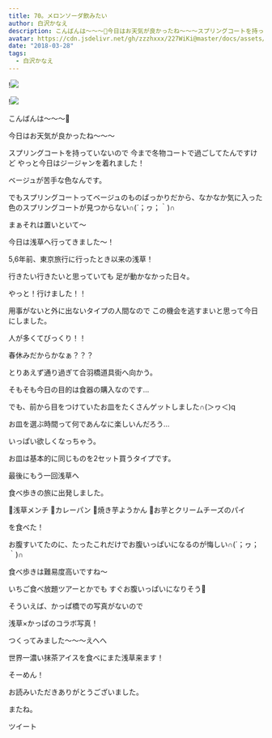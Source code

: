 ```yaml
---
title: 70。メロンソーダ飲みたい
author: 白沢かなえ
description: こんばんは〜〜〜🌷今日はお天気が良かったね〜〜〜スプリングコートを持っていないので今まで冬物コートで過ごしてたんですけどやっと今日はジージャンを着れました！...
avatar: https://cdn.jsdelivr.net/gh/zzzhxxx/227WiKi@master/docs/assets/photo/avatar/kanae.jpg
date: "2018-03-28"
tags:
  - 白沢かなえ
---
```


!![](https://cdn.jsdelivr.net/gh/zzzhxxx/227WiKi-image@master/blog-image/kanae-2018-03-28_1.jpg)

!![](https://cdn.jsdelivr.net/gh/zzzhxxx/227WiKi-image@master/blog-image/kanae-2018-03-28_2.jpg)







こんばんは〜〜〜🌷


今日はお天気が良かったね〜〜〜







スプリングコートを持っていないので
今まで冬物コートで過ごしてたんですけど
やっと今日はジージャンを着れました！








ベージュが苦手な色なんです。


でもスプリングコートってベージュのものばっかりだから、なかなか気に入った色のスプリングコートが見つからない∩(´；ヮ；｀)∩










まぁそれは置いといて〜


今日は浅草へ行ってきました〜！












5,6年前、東京旅行に行ったとき以来の浅草！


行きたい行きたいと思っていても
足が動かなかった日々。


やっと！行けました！！


用事がないと外に出ないタイプの人間なので
この機会を逃すまいと思って今日にしました。






人が多くてびっくり！！


春休みだからかなぁ？？？













とりあえず通り過ぎて合羽橋道具街へ向かう。






そもそも今日の目的は食器の購入なのです…


でも、前から目をつけていたお皿をたくさんゲットしました∩(＞ヮ＜)q






お皿を選ぶ時間って何であんなに楽しいんだろう…


いっぱい欲しくなっちゃう。




お皿は基本的に同じものを2セット買うタイプです。

















最後にもう一回浅草へ


食べ歩きの旅に出発しました。






🌸浅草メンチ
🌸カレーパン
🌸焼き芋ようかん
🌸お芋とクリームチーズのパイ

を食べた！





お腹すいてたのに、たったこれだけでお腹いっぱいになるのが悔しい∩(´；ヮ；｀)∩




食べ歩きは難易度高いですね〜



いちご食べ放題ツアーとかでも
すぐお腹いっぱいになりそう🐶








そういえば、かっぱ橋での写真がないので




浅草×かっぱのコラボ写真！


つくってみました〜〜〜えへへ










世界一濃い抹茶アイスを食べにまた浅草来ます！


そーめん！












お読みいただきありがとうございました。


またね。


ツイート



